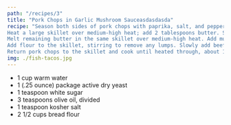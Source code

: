```yaml
---
path: "/recipes/3"
title: "Pork Chops in Garlic Mushroom Sauceasdasdasda"
recipe: "Season both sides of pork chops with paprika, salt, and pepper.
Heat a large skillet over medium-high heat; add 2 tablespoons butter. Sear pork chops until golden brown and no longer pink in the center, 2 to 4 minutes per side. Remove pork chops from the skillet and set aside.
Melt remaining butter in the same skillet over medium-high heat. Add mushrooms and cook until golden and excess moisture evaporates, about 5 minutes. Add garlic and mustard; cook until garlic is fragrant, about 1 minute.
Add flour to the skillet, stirring to remove any lumps. Slowly add beef broth, whisking until incorporated. Season with salt and pepper. Reduce heat to medium and simmer, stirring often, until sauce thickens, about 5 minutes. Check for seasoning again.
Return pork chops to the skillet and cook until heated through, about 1 minute. Serve hot."
img: ./fish-tacos.jpg
---
```


- 1 cup warm water
- 1 (.25 ounce) package active dry yeast
- 1 teaspoon white sugar
- 3 teaspoons olive oil, divided
- 1 teaspoon kosher salt
- 2 1/2 cups bread flour
